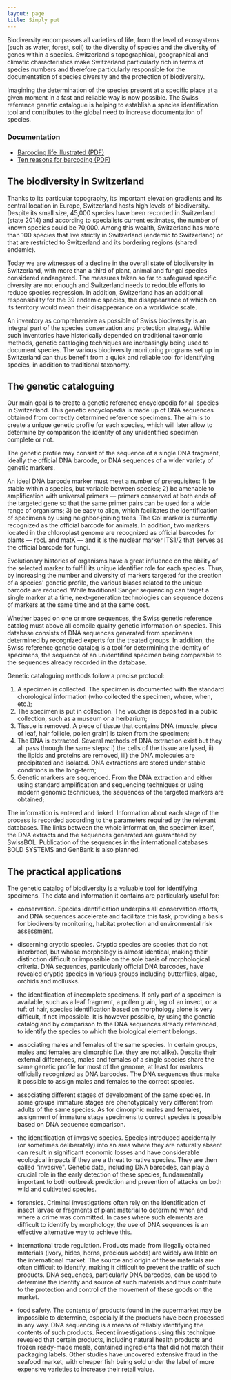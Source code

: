 ```yaml
---
layout: page
title: Simply put
---
```



Biodiversity encompasses all varieties of life, from the level of ecosystems (such as water, forest, soil) to the diversity of species and the diversity of genes within a species. Switzerland's topographical, geographical and climatic characteristics make Switzerland particularly rich in terms of species numbers and therefore particularly responsible for the documentation of species diversity and the protection of biodiversity.

Imagining the determination of the species present at a specific place at a given moment in a fast and reliable way is now possible. The Swiss reference genetic catalogue is helping to establish a species identification tool and contributes to the global need to increase documentation of species.

### Documentation

- [Barcoding life illustrated (PDF)](files/barcoding-life-illustrated.pdf)
- [Ten reasons for barcoding (PDF)](files/barcoding-file-ten-reasons.pdf)

## The biodiversity in Switzerland

Thanks to its particular topography, its important elevation gradients and its central location in Europe, Switzerland hosts high levels of biodiversity. Despite its small size, 45,000 species have been recorded in Switzerland (state 2014) and according to specialists current estimates, the number of known species could be 70,000. Among this wealth, Switzerland has more than 100 species that live strictly in Switzerland (endemic to Switzerland) or that are restricted to Switzerland and its bordering regions (shared endemic).

Today we are witnesses of a decline in the overall state of biodiversity in Switzerland, with more than a third of plant, animal and fungal species considered endangered. The measures taken so far to safeguard specific diversity are not enough and Switzerland needs to redouble efforts to reduce species regression. In addition, Switzerland has an additional responsibility for the 39 endemic species, the disappearance of which on its territory would mean their disappearance on a worldwide scale.

An inventory as comprehensive as possible of Swiss biodiversity is an integral part of the species conservation and protection strategy. While such inventories have historically depended on traditional taxonomic methods, genetic cataloging techniques are increasingly being used to document species. The various biodiversity monitoring programs set up in Switzerland can thus benefit from a quick and reliable tool for identifying species, in addition to traditional taxonomy.

## The genetic cataloguing

Our main goal is to create a genetic reference encyclopedia for all species in Switzerland. This genetic encyclopedia is made up of DNA sequences obtained from correctly determined reference specimens. The aim is to create a unique genetic profile for each species, which will later allow to determine by comparison the identity of any unidentified specimen complete or not.

The genetic profile may consist of the sequence of a single DNA fragment, ideally the official DNA barcode, or DNA sequences of a wider variety of genetic markers.

An ideal DNA barcode marker must meet a number of prerequisites: 1) be stable within a species, but variable between species; 2) be amenable to amplification with universal primers — primers conserved at both ends of the targeted gene so that the same primer pairs can be used for a wide range of organisms; 3) be easy to align, which facilitates the identification of specimens by using neighbor-joining trees. The CoI marker is currently recognized as the official barcode for animals. In addition, two markers located in the chloroplast genome are recognized as official barcodes for plants — rbcL and matK — and it is the nuclear marker ITS1/2 that serves as the official barcode for fungi.

Evolutionary histories of organisms have a great influence on the ability of the selected marker to fulfill its unique identifier role for each species. Thus, by increasing the number and diversity of markers targeted for the creation of a species' genetic profile, the various biases related to the unique barcode are reduced. While traditional Sanger sequencing can target a single marker at a time, next-generation technologies can sequence dozens of markers at the same time and at the same cost.

Whether based on one or more sequences, the Swiss genetic reference catalog must above all compile quality genetic information on species. This database consists of DNA sequences generated from specimens determined by recognized experts for the treated groups. In addition, the Swiss reference genetic catalog is a tool for determining the identity of specimens, the sequence of an unidentified specimen being comparable to the sequences already recorded in the database.

Genetic cataloguing methods follow a precise protocol:

1. A specimen is collected. The specimen is documented with the standard chorological information (who collected the specimen, where, when, etc.);
2. The specimen is put in collection. The voucher is deposited in a public collection, such as a museum or a herbarium;
3. Tissue is removed. A piece of tissue that contains DNA (muscle, piece of leaf, hair follicle, pollen grain) is taken from the specimen;
4. The DNA is extracted. Several methods of DNA extraction exist but they all pass through the same steps: i) the cells of the tissue are lysed, ii) the lipids and proteins are removed, iii) the DNA molecules are precipitated and isolated. DNA extractions are stored under stable conditions in the long-term;
5. Genetic markers are sequenced. From the DNA extraction and either using standard amplification and sequencing techniques or using modern genomic techniques, the sequences of the targeted markers are obtained;

The information is entered and linked. Information about each stage of the process is recorded according to the parameters required by the relevant databases. The links between the whole information, the specimen itself, the DNA extracts and the sequences generated are guaranteed by SwissBOL. Publication of the sequences in the international databases BOLD SYSTEMS and GenBank is also planned.

## The practical applications

The genetic catalog of biodiversity is a valuable tool for identifying specimens. The data and information it contains are particularly useful for:

- conservation. Species identification underpins all conservation efforts, and DNA sequences accelerate and facilitate this task, providing a basis for biodiversity monitoring, habitat protection and environmental risk assessment.

- discerning cryptic species. Cryptic species are species that do not interbreed, but whose morphology is almost identical, making their distinction difficult or impossible on the sole basis of morphological criteria. DNA sequences, particularly official DNA barcodes, have revealed cryptic species in various groups including butterflies, algae, orchids and mollusks.
- the identification of incomplete specimens. If only part of a specimen is available, such as a leaf fragment, a pollen grain, leg of an insect, or a tuft of hair, species identification based on morphology alone is very difficult, if not impossible. It is however possible, by using the genetic catalog and by comparison to the DNA sequences already referenced, to identify the species to which the biological element belongs.
- associating males and females of the same species. In certain groups, males and females are dimorphic (i.e. they are not alike). Despite their external differences, males and females of a single species share the same genetic profile for most of the genome, at least for markers officially recognized as DNA barcodes. The DNA sequences thus make it possible to assign males and females to the correct species.
- associating different stages of development of the same species. In some groups immature stages are phenotypically very different from adults of the same species. As for dimorphic males and females, assignment of immature stage specimens to correct species is possible based on DNA sequence comparison.
- the identification of invasive species. Species introduced accidentally (or sometimes deliberately) into an area where they are naturally absent can result in significant economic losses and have considerable ecological impacts if they are a threat to native species. They are then called "invasive". Genetic data, including DNA barcodes, can play a crucial role in the early detection of these species, fundamentally important to both outbreak prediction and prevention of attacks on both wild and cultivated species.
- forensics. Criminal investigations often rely on the identification of insect larvae or fragments of plant material to determine when and where a crime was committed. In cases where such elements are difficult to identify by morphology, the use of DNA sequences is an effective alternative way to achieve this.
- international trade regulation. Products made from illegally obtained materials (ivory, hides, horns, precious woods) are widely available on the international market. The source and origin of these materials are often difficult to identify, making it difficult to prevent the traffic of such products. DNA sequences, particularly DNA barcodes, can be used to determine the identity and source of such materials and thus contribute to the protection and control of the movement of these goods on the market.
- food safety. The contents of products found in the supermarket may be impossible to determine, especially if the products have been processed in any way. DNA sequencing is a means of reliably identifying the contents of such products. Recent investigations using this technique revealed that certain products, including natural health products and frozen ready-made meals, contained ingredients that did not match their packaging labels. Other studies have uncovered extensive fraud in the seafood market, with cheaper fish being sold under the label of more expensive varieties to increase their retail value.
